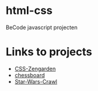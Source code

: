 # html-css
BeCode javascript projecten

# Links to projects

* [CSS-Zengarden](https://soheilbiglari.github.io/html-css/CSS-Zengarden/index.html)
* [chessboard](https://soheilbiglari.github.io/html-css/Grid-chessboard/chessboard.html)
* [Star-Wars-Crawl](https://soheilbiglari.github.io/html-css/Star-Wars-Crawl/index.html)


